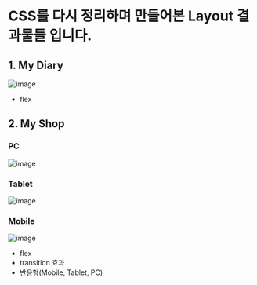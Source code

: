 # CSS를 다시 정리하며 만들어본 Layout 결과물들 입니다.

## 1. My Diary
![image](https://github.com/jakebox1966/Fe-Css-portfolio-LayoutTest/assets/138538879/2f98ee3b-34ff-44e8-b5e6-5d91cb2959d8)

- flex 

## 2. My Shop

### PC
![image](https://github.com/jakebox1966/Fe-Css-portfolio-LayoutTest/assets/138538879/2dd30db6-5aba-4961-bee0-05d910a2d1bd)

### Tablet
![image](https://github.com/jakebox1966/Fe-Css-portfolio-LayoutTest/assets/138538879/6838a84f-0cf6-46be-9379-273e1d5052e9)

### Mobile
![image](https://github.com/jakebox1966/Fe-Css-portfolio-LayoutTest/assets/138538879/76baefd4-662c-4e9f-8ed0-16b4ac2b900b)

- flex 
- transition 효과
- 반응형(Mobile, Tablet, PC)
